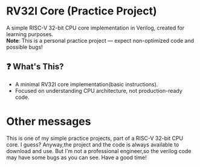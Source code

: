 # RV32I Core (Practice Project)
A simple RISC-V 32-bit CPU core implementation in Verilog, created for learning purposes.  
**Note**: This is a personal practice project — expect non-optimized code and possible bugs!  

## ❓ What's This?
- A minimal RV32I core implementation(basic instructions).
- Focused on understanding CPU architecture, not production-ready code.

# Other messages
This is one of my simple practice projects, part of a RISC-V 32-bit CPU core. I guess?
Anyway,the project and the code is always available to download and use.
But I'm not a professional engineer,so the verilog code may have some bugs as you can see.
Have a good time!
